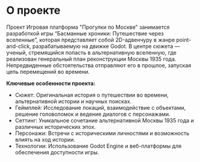 # О проекте

Проект Игровая платформа "Прогулки по Москве" занимается разработкой игры “Басманные хроники: Путешествие через вселенные”, которая представляет собой 2D-адвенчуру в жанре point-and-click, разрабатываемую на движке Godot. В центре сюжета — ученый, стремящийся попасть в альтернативную вселенную, где реализован генеральный план реконструкции Москвы 1935 года. Непредвиденные обстоятельства отправляют его в прошлое, запуская цепь перемещений во времени.

**Ключевые особенности проекта:**

*   Сюжет: Оригинальная история о путешествии во времени, альтернативной истории и научных поисках.
*   Геймплей: Исследование локаций, взаимодействие с объектами, решение головоломок и ведение диалогов с персонажами.
*   Сеттинг: Уникальное сочетание альтернативной Москвы 1935 года и различных исторических эпох.
*   Персонажи: Встречи с историческими личностями и возможность влиять на ход истории.
*   Технологии: Использование Godot Engine и веб-платформы для обеспечения доступности игры.
